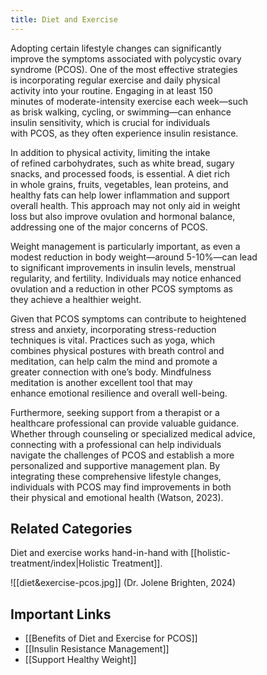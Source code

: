 ```yaml
---
title: Diet and Exercise
---
```


Adopting certain lifestyle changes can significantly  
improve the symptoms associated with polycystic ovary  
syndrome (PCOS). One of the most effective strategies  
is incorporating regular exercise and daily physical  
activity into your routine. Engaging in at least 150  
minutes of moderate-intensity exercise each week—such  
as brisk walking, cycling, or swimming—can enhance  
insulin sensitivity, which is crucial for individuals  
with PCOS, as they often experience insulin resistance.  

In addition to physical activity, limiting the intake  
of refined carbohydrates, such as white bread, sugary  
snacks, and processed foods, is essential. A diet rich  
in whole grains, fruits, vegetables, lean proteins, and  
healthy fats can help lower inflammation and support  
overall health. This approach may not only aid in weight  
loss but also improve ovulation and hormonal balance,  
addressing one of the major concerns of PCOS.  

Weight management is particularly important, as even a  
modest reduction in body weight—around 5-10%—can lead  
to significant improvements in insulin levels, menstrual  
regularity, and fertility. Individuals may notice enhanced  
ovulation and a reduction in other PCOS symptoms as  
they achieve a healthier weight.  

Given that PCOS symptoms can contribute to heightened  
stress and anxiety, incorporating stress-reduction  
techniques is vital. Practices such as yoga, which  
combines physical postures with breath control and  
meditation, can help calm the mind and promote a  
greater connection with one’s body. Mindfulness  
meditation is another excellent tool that may  
enhance emotional resilience and overall well-being.  

Furthermore, seeking support from a therapist or a  
healthcare professional can provide valuable guidance.  
Whether through counseling or specialized medical advice,  
connecting with a professional can help individuals  
navigate the challenges of PCOS and establish a more  
personalized and supportive management plan. By  
integrating these comprehensive lifestyle changes,  
individuals with PCOS may find improvements in both  
their physical and emotional health (Watson, 2023).  
  
  ## Related Categories
 Diet and exercise works hand-in-hand with [[holistic-treatment/index|Holistic Treatment]].

![[diet&exercise-pcos.jpg]]
(Dr. Jolene Brighten, 2024)  

## Important Links
* [[Benefits of Diet and Exercise for PCOS]]
* [[Insulin Resistance Management]]
* [[Support Healthy Weight]]

